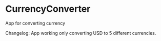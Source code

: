 # CurrencyConverter
App for converting currency

Changelog:
        App working only converting USD to 5 different currencies.
